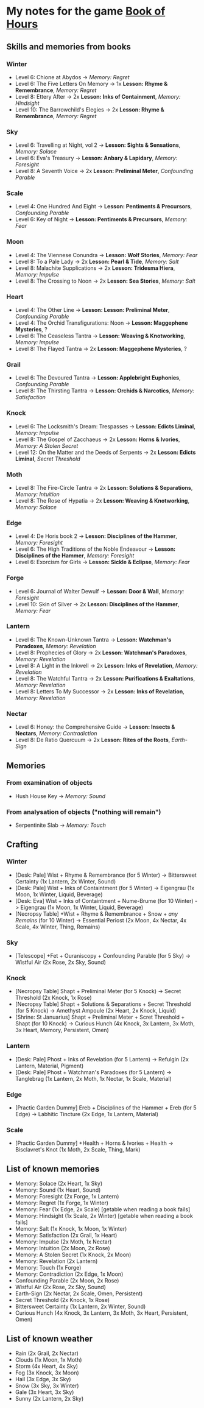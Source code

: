 # My notes for the game [Book of Hours](https://store.steampowered.com/app/1028310/BOOK_OF_HOURS/)

## Skills and memories from books

### Winter

- Level 6: Chione at Abydos -> *Memory: Regret*
- Level 6: The Five Letters On Memory -> 1x **Lesson: Rhyme & Remembrance**, *Memory: Regret*
- Level 8: Ettery After -> 2x **Lesson: Inks of Containment**, *Memory: Hindsight*
- Level 10: The Barrowchild's Elegies -> 2x **Lesson: Rhyme & Remembrance**, *Memory: Regret*

### Sky

- Level 6: Travelling at Night, vol 2 -> **Lesson: Sights & Sensations**, *Memory: Solace*
- Level 6: Eva's Treasury -> **Lesson: Anbary & Lapidary**, *Memory: Foresight*
- Level 8: A Seventh Voice -> 2x **Lesson: Preliminal Meter**, *Confounding Parable*

### Scale

- Level 4: One Hundred And Eight -> **Lesson: Pentiments & Precursors**, *Confounding Parable*
- Level 6: Key of Night -> **Lesson: Pentiments & Precursors**, *Memory: Fear*

### Moon

- Level 4: The Viennese Conundra -> **Lesson: Wolf Stories**, *Memory: Fear*
- Level 8: To a Pale Lady -> 2x **Lesson: Pearl & Tide**, *Memory: Salt*
- Level 8: Malachite Supplications -> 2x **Lesson: Tridesma Hiera**, *Memory: Impulse*
- Level 8: The Crossing to Noon -> 2x **Lesson: Sea Stories**, *Memory: Salt*

### Heart

- Level 4: The Other Line -> **Lesson: Lesson: Preliminal Meter**, *Confounding Parable*
- Level 4: The Orchid Transfigurations: Noon -> **Lesson: Maggephene Mysteries**, ?
- Level 6: The Ceaseless Tantra -> **Lesson: Weaving & Knotworking**, *Memory: Impulse*
- Level 8: The Flayed Tantra -> 2x **Lesson: Maggephene Mysteries**, ?

### Grail

- Level 6: The Devoured Tantra -> **Lesson: Applebright Euphonies**, *Confounding Parable*
- Level 8: The Thirsting Tantra -> **Lesson: Orchids & Narcotics**, *Memory: Satisfaction*

### Knock

- Level 6: The Locksmith's Dream: Trespasses -> **Lesson: Edicts Liminal**, *Memory: Impulse*
- Level 8: The Gospel of Zacchaeus -> 2x **Lesson: Horns & Ivories**, *Memory: A Stolen Secret*
- Level 12: On the Matter and the Deeds of Serpents -> 2x **Lesson: Edicts Liminal**, *Secret Threshold*

### Moth

- Level 8: The Fire-Circle Tantra -> 2x **Lesson: Solutions & Separations**, *Memory: Intuition*
- Level 8: The Rose of Hypatia -> 2x **Lesson: Weaving & Knotworking**, *Memory: Solace*

### Edge

- Level 4: De Horis book 2 -> **Lesson: Disciplines of the Hammer**, *Memory: Foresight*
- Level 6: The High Traditions of the Noble Endeavour -> **Lesson: Disciplines of the Hammer**, *Memory: Foresight*
- Level 6: Exorcism for Girls -> **Lesson: Sickle & Eclipse**, *Memory: Fear*

### Forge

- Level 6: Journal of Walter Dewulf -> **Lesson: Door & Wall**, *Memory: Foresight*
- Level 10: Skin of Silver -> 2x **Lesson: Disciplines of the Hammer**, *Memory: Fear*

### Lantern

- Level 6: The Known-Unknown Tantra -> **Lesson: Watchman's Paradoxes**, *Memory: Revelation*
- Level 8: Prophecies of Glory -> 2x **Lesson: Watchman's Paradoxes**, *Memory: Revelation*
- Level 8: A Light in the Inkwell -> 2x **Lesson: Inks of Revelation**, *Memory: Revelation*
- Level 8: The Watchful Tantra -> 2x **Lesson: Purifications & Exaltations**, *Memory: Revelation*
- Level 8: Letters To My Successor -> 2x **Lesson: Inks of Revelation**, *Memory: Revelation*

### Nectar

- Level 6: Honey: the Comprehensive Guide -> **Lesson: Insects & Nectars**, *Memory: Contradiction*
- Level 8: De Ratio Quercuum -> 2x **Lesson: Rites of the Roots**, *Earth-Sign*

## Memories

### From examination of objects

- Hush House Key -> *Memory: Sound*

### From analysation of objects ("nothing will remain")

- Serpentinite Slab -> *Memory: Touch*

## Crafting

### Winter

- [Desk: Pale] Wist + Rhyme & Remembrance (for 5 Winter) -> Bittersweet Certainty (1x Lantern, 2x Winter, Sound)
- [Desk: Pale] Wist + Inks of Containtment (for 5 Winter) -> Eigengrau (1x Moon, 1x Winter, Liquid, Beverage)
- [Desk: Eva] Wist + Inks of Containtment + Nume-Brume (for 10 Winter) -> Eigengrau (1x Moon, 1x Winter, Liquid, Beverage)
- [Necropsy Table] +Wist + Rhyme & Remembrance + Snow + *any Remains* (for 10 Winter) -> Essential Periost (2x Moon, 4x Nectar, 4x Scale, 4x Winter, Thing, Remains)

### Sky

- [Telescope] +Fet + Ouraniscopy + Confounding Parable (for 5 Sky) -> Wistful Air (2x Rose, 2x Sky, Sound)

### Knock

- [Necropsy Table] Shapt + Preliminal Meter (for 5 Knock) -> Secret Threshold (2x Knock, 1x Rose)
- [Necropsy Table] Shapt + Solutions & Separations + Secret Threshold (for 5 Knock) -> Amethyst Ampoule (2x Heart, 2x Knock, Liquid)
- [Shrine: St Januarius] Shapt + Preliminal Meter + Scret Threshold + Shapt (for 10 Knock) -> Curious Hunch (4x Knock, 3x Lantern, 3x Moth, 3x Heart, Memory, Persistent, Omen)

### Lantern

- [Desk: Pale] Phost + Inks of Revelation (for 5 Lantern) -> Refulgin (2x Lantern, Material, Pigment)
- [Desk: Pale] Phost + Watchman's Paradoxes (for 5 Lantern) -> Tanglebrag (1x Lantern, 2x Moth, 1x Nectar, 1x Scale, Material)

### Edge

- [Practic Garden Dummy] Ereb + Disciplines of the Hammer + Ereb (for 5 Edge) -> Labhitic Tincture (2x Edge, 1x Lantern, Material)

### Scale

- [Practic Garden Dummy] +Health + Horns & Ivories + Health -> Bisclavret's Knot (1x Moth, 2x Scale, Thing, Mark)

## List of known memories

- Memory: Solace (2x Heart, 1x Sky)
- Memory: Sound (1x Heart, Sound)
- Memory: Foresight (2x Forge, 1x Lantern)
- Memory: Regret (1x Forge, 1x Winter)
- Memory: Fear (1x Edge, 2x Scale) [getable when reading a book fails]
- Memory: Hindsight (1x Scale, 2x Winter) [getable when reading a book fails]
- Memory: Salt (1x Knock, 1x Moon, 1x Winter)
- Memory: Satisfaction (2x Grail, 1x Heart)
- Memory: Impulse (2x Moth, 1x Nectar)
- Memory: Intuition (2x Moon, 2x Rose)
- Memory: A Stolen Secret (1x Knock, 2x Moon)
- Memory: Revelation (2x Lantern)
- Memory: Touch (1x Forge)
- Memory: Contradiction (2x Edge, 1x Moon)
- Confounding Parable (2x Moon, 2x Rose)
- Wistful Air (2x Rose, 2x Sky, Sound)
- Earth-Sign (2x Nectar, 2x Scale, Omen, Persistent)
- Secret Threshold (2x Knock, 1x Rose)
- Bittersweet Certainty (1x Lantern, 2x Winter, Sound)
- Curious Hunch (4x Knock, 3x Lantern, 3x Moth, 3x Heart, Persistent, Omen)

## List of known weather

- Rain (2x Grail, 2x Nectar)
- Clouds (1x Moon, 1x Moth)
- Storm (4x Heart, 4x Sky)
- Fog (3x Knock, 3x Moon)
- Hail (3x Edge, 3x Sky)
- Snow (3x Sky, 3x Winter)
- Gale (3x Heart, 3x Sky)
- Sunny (2x Lantern, 2x Sky)